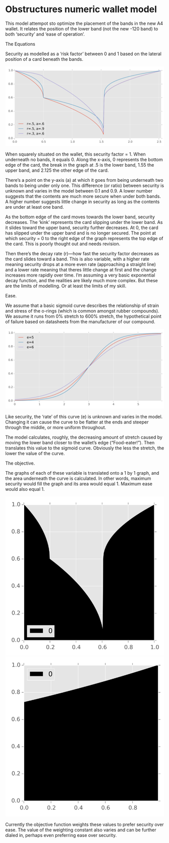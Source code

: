 # Obstructures numeric wallet model

This model attempot sto optimize the placement of the bands in the new A4
wallet. It relates the position of the lower band (not the new -120 band)
to both ‘security’ and ‘ease of operation’.

The Equations

Security as modelled as a ‘risk factor’ between 0 and 1 based on the lateral
position of a card beneath the bands.

![Graph of security function](./obstructures_wallets/images/security.svg)

When squarely situated on the wallet, this security factor = 1. When
underneath no bands, it equals 0. Along the x-axis, 0 represents the bottom
edge of the card, the break in the graph at .5 is the lower band, 1.55 the
upper band, and 2.125 the other edge of the card.

There’s a point on the y-axis (a) at which it goes from being underneath
two bands to being under only one. This difference (or ratio) between
security is unknown and varies in the model between 0.1 and 0.9. A lower
number suggests that the contents are much more secure when under both bands.
A higher number suggests little change in security as long as the contents
are under at least one band.

As the bottom edge of the card moves towards the lower band, security
decreases. The ‘kink’ represents the card slipping under the lower band.
As it slides toward the upper band, security further decreases. At 0, the
card has slipped under the upper band and is no longer secured. The point
at which security = 0 to the right edge of the graph represents the top edge
of the card. This is poorly thought out and needs revision.

Then there’s the decay rate (r)—how fast the security factor decreases as
the card slides toward a band. This is also variable, with a higher rate
meaning security drops at a more even rate (approaching a straight line)
and a lower rate meaning that theres little change at first and the change
increases more rapidly over time. I’m assuming a very basic exponential
decay function, and the realities are likely much more complex. But these
are the limits of modelling. Or at least the limits of my skill.

Ease.

We assume that a basic sigmoid curve describes the relationship of strain
and stress of the o-rings (which is common amongst rubber compounds). We
assume it runs from 0% stretch to 600% stretch, the hypothetical point
of failure based on datasheets from the manufacturer of our compound.

![Graph of elasticity function](./obstructures_wallets/images/elasticity.svg)

Like security, the ‘rate’ of this curve (e) is unknown and varies in the
model. Changing it can cause the curve to be flatter at the ends and steeper
through the middle, or more uniform throughout.

The model calculates, roughly, the decreasing amount of stretch caused by
moving the lower band closer to the wallet’s edge (“Food-eater!”). Then
translates this value to the sigmoid curve. Obviously the less the stretch,
the lower the value of the curve.

The objective.

The graphs of each of these variable is translated onto a 1 by 1 graph,
and the area underneath the curve is calculated. In other words, maximum
security would fill the graph and its area would equal 1. Maximum ease
would also equal 1.

![Area of security](./obstructures_wallets/images/security_area.svg)
![Area of elasticity](./obstructures_wallets/images/elasticity_area.svg)

Currently the objective function weights these values to prefer security
over ease. The value of the weighting constant also varies and can be
further dialed in, perhaps even preferring ease over security.
